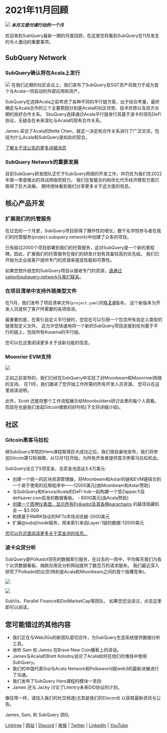 # 2021年11月回顾

![](https://miro.medium.com/max/1400/1*qzKzZnWY2ao3tiffwwugXQ.png) **_本月又是付诸行动的一个月_**

欢迎来到SubQuery最新一期的月度回顾，在这里您将看到SubQuery在11月发生的令人激动的重要事项。

## SubQuery Network

### SubQuery确认将在Acala上发行

![](https://miro.medium.com/max/600/0*SJ1TWt1sGwUWqvuI.gif) 在我们近期的社区会议上，我们宣布了SubQuery及SQT资产将致力于成为首个与Acala一同启动的外部应用和资产。

SubQuery在选择Acala之前考虑了各种不同的平行链方案，出于综合考量，最终确定与Acala合作的三个主要原因分别是Acala的社区优势、技术优势以及双方长期的良好合作关系。 SbuQuery选择通过Acala平行链发行其基于波卡的领先DeFi协议，无疑会在未来深化与Acala的现有合作关系。

James  采访了Acala的Bette Chen，就这一决定和合作关系进行了广泛交流，包括为什么Acala和SubQuery是如此的契合。

[了解关于该公告的更多详细消息](https://blog.subquery.network/blogs/20211125-subquery-network-acala.html)

### SubQuery Network的重要发展

目前SubQuery研发团队正忙于SubQuery网络的开发工作，并仍在为我们在2022年第一季度推出的测试网络而努力。 我们在智能合约和优化代币经济模型方面已取得了巨大进展。 期待很快看到我们分享更多关于这方面的信息。

## 核心产品开发

### 扩展我们的托管服务

在过去的一个月里，SubQuery项目获得了爆炸性的增长，数千名学院参与者在我们的托管服务(project.subquery.network)中创建了众多的项目。

已有超过2000个项目部署到我们的托管服务，这对SubQuery是一个新的里程碑。因此，扩展我们的托管服务在我们的研发计划有具备较高的优先级。 我们已开始为企业级客户提供专门的资源来提高性能和可靠性。

如果您想升级您的SubQuery项目以接收专门的资源，请通过sales@subquery.network与我们联系。

### 在项目清单中支持外链类型文件

在11月，我们发布了项目清单文件(`project.yaml`)的[**0.2.0**](https://doc.subquery.network/create/manifest/)版本。 这个新版本为开发人员提供了客户所需要的各项改进。

最重要的是，在索引自定义平行链时，您现在可以引用一个包含所有自定义类型的链类型定义文件。 这允许您快速地将一个新的SubQuery项目连接到任何基于平行的链上，包括所有Kusama的平行链。

您可以在这里阅读更多关于该新功能的信息。

### Moonrier EVM支持

![](https://miro.medium.com/max/600/0*B27QVtvcR6nXA9ff.gif)

正如之前宣布的，我们已经在SubQuery中实现了对Moonbeam和Moonriver网络的支持。 在11月，我们跟进了您开始工作所需的所有开发人员资源。 您可以在这里阅读说明。

此外，Scott 还能将整个工作流程展示给Moonbuilders研讨会里的每个人观看。 而现在也是我们发起Gitcoin赠款的好时机(下文将详细介绍)。

## 社区

### Gitcoin黑客马拉松

继SubQuery学院的Hero课程取得巨大成功之后，我们很自豪地宣布，我们将参加Gitcoin第12轮捐赠，从12月1日开始，为所有开发者提供首次黑客马拉松机会。

SubQuery设立了5项奖金，总奖金池高达3.4万美元:

- 创建一个统一的区块资源管理器，将Moonbeam和Astar的链和EVM链结合到一个易于使用的应用程序中——12000美元[由Moonbeam和Astar赞助]
- 与SubQuery和Karura/Acala的DeFi hub一起构建一个受Zapper.fi及defisaver.com启发的数据看板。 - 8000美元[由Acala赞助]
- [创建一个质押仪表盘，显示所有Polkadot及其各种parachains](https://gitcoin.co/issue/subquery/grants/3) 的最佳隐藏机会 — $3 000
- 构建基于RMRK协议的NFTs市场浏览器-2000美元
- 扩展@subql/node服务，用来索引来自Layer-1链的数据-12000美元

[您可以在这里阅读更多关于奖金池的信息。](https://blog.subquery.network/blogs/20211120-gitcoin12-hackathon.html)

### 波卡众贷分析

SubQuery是Polkadot领先的数据索引服务，在过去的一周中，平均每天我们为各个众贷数据看板、捐款应用及分析网站提供了数百万的请求服务。 我们最近深入研究了Polkadot的众贷(特别是Acala和Moonbeam之间的首个插槽竞争)。

![](https://miro.medium.com/max/60/0*HfsoOwpat76ip6Jg?q=20)

![](https://miro.medium.com/max/700/0*HfsoOwpat76ip6Jg)

SubVis、Parallel Finance和DotMarketCap等团队， 如果您还没读过，点击这里即可以阅读。

## 您可能错过的其他内容

- 我们正在与Web3Go的新团队密切合作，为SubQuery生态系统提供数据分析工具。
- 收听 Sam 和 James 在Brave New Coin播客上的讲话。
- James与Acala的Brett Kolodny谈论了Acala如何在他们的堆栈中使用SubQuery。
- 我们的中国代表Siqi与Acala Network和Polkaworld就web3的最新进展进行了沟通。
- 我们发布了SubQuery Hero课程的模块一至四
- James 还与 Jacky 讨论了Litentry未来DID协议的计划。

像往常一样，请加入我们的社交频道(尤其是我们的Discord) 以获取最新资讯与公告。

James, Sam, 和 SubQuery 团队

[Linktree](https://linktr.ee/subquerynetwork) | [网站](https://subquery.network/) | [Discord](https://discord.com/invite/78zg8aBSMG) | [电报](https://t.me/subquerynetwork) | [Twitter](https://twitter.com/subquerynetwork) | [LinkedIn](https://www.linkedin.com/company/subquery) | [YouTube](https://www.youtube.com/channel/UCi1a6NUUjegcLHDFLr7CqLw)
